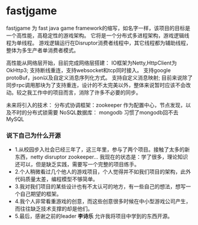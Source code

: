 # fastjgame
fastjgame 为 fast java game framework的缩写，如名字一样，该项目的目标是一个高性能，高稳定性的游戏架构。
它将是一个分布式多进程架构，游戏逻辑线程为单线程。 游戏逻辑运行在Disruptor消费者线程中，其它线程都为辅助线程，整体为多生产者单消费者模式。  

高性能从网络层开始，目前完成网络层搭建： 
IO框架为Netty,HttpClient为OkHttp3; 
支持断线重连，支持websocket和tcp同时接入。
支持google protoBuf，json以及自定义消息序列化方式。 
支持自定义消息映射;
目前来说除了同步rpc调用那块为了支持重连，设计的不太完美以外，整体来说暂时应该不会改动。较之我工作中的项目而言，消除了许多不必要的同步。

未来将引入的技术： 分布式协调框架：zookeeper 作为配置中心，节点发现，以及不时的分布式锁需要 
NoSQL数据库： mongodb 习惯了mongodb回不去MySQL


### 说下自己为什么开源
+ 1.从校园步入社会已经三年了，这三年里，参与了两个项目。接触了太多的新东西，netty disruptor zookeeper... 
  我现在的状态是：学了很多，理论知识还可以，但是缺乏实践，需要写一个完整的项目练手。
+ 2.个人稍微看过几个他人的游戏项目，个人觉得并不如我们项目的架构，此外代码质量太差，编程模型不够简单。
+ 3.我对我们项目的某些设计也有不太认可的地方，有一些自己的想法，想写一个自己期望的框架。
+ 4.我个人非常看重游戏的创意，而这些创意很多时候在中小型游戏公司产生，而往往缺乏技术支撑的却是他们。
+ 5.最后，感谢之前的leader **李诗乐** 允许我将项目中学到的东西开源。

